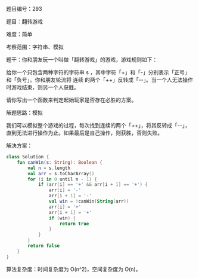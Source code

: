 题目编号：293

题目：翻转游戏

难度：简单

考察范围：字符串、模拟

题干：你和朋友玩一个叫做「翻转游戏」的游戏，游戏规则如下：

给你一个只包含两种字符的字符串 s ，其中字符「+」和「-」分别表示「正号」和「负号」。你和朋友轮流将 连续 的两个「++」反转成「--」。当一个人无法操作时游戏结束，则另一个人获胜。

请你写出一个函数来判定起始玩家是否存在必胜的方案。

解题思路：模拟

我们可以模拟整个游戏的过程，每次找到连续的两个「++」，将其反转成「--」，直到无法进行操作为止。如果最后是自己操作，则获胜，否则失败。

解决方案：

```kotlin
class Solution {
    fun canWin(s: String): Boolean {
        val n = s.length
        val arr = s.toCharArray()
        for (i in 0 until n - 1) {
            if (arr[i] == '+' && arr[i + 1] == '+') {
                arr[i] = '-'
                arr[i + 1] = '-'
                val win = !canWin(String(arr))
                arr[i] = '+'
                arr[i + 1] = '+'
                if (win) {
                    return true
                }
            }
        }
        return false
    }
}
```

算法复杂度：时间复杂度为 O(n^2)，空间复杂度为 O(n)。